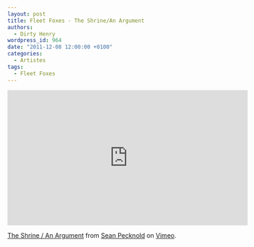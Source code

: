 ```yaml
---
layout: post
title: Fleet Foxes - The Shrine/An Argument
authors:
  - Dirty Henry
wordpress_id: 964
date: "2011-12-08 12:00:00 +0100"
categories:
  - Artistes
tags:
  - Fleet Foxes
---
```


<iframe src="http://player.vimeo.com/video/31464974?title=0&amp;byline=0&amp;portrait=0" width="540" height="304" frameborder="0" webkitAllowFullScreen mozallowfullscreen allowFullScreen></iframe><p><a href="http://vimeo.com/31464974">The Shrine / An Argument</a> from <a href="http://vimeo.com/grandchildren">Sean Pecknold</a> on <a href="http://vimeo.com">Vimeo</a>.</p>
